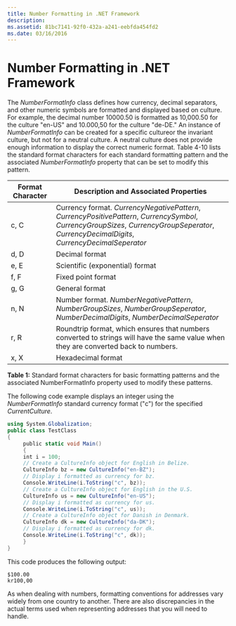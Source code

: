 ```yaml
---
title: Number Formatting in .NET Framework
description: 
ms.assetid: 81bc7141-92f0-432a-a241-eebfda454fd2
ms.date: 03/16/2016
---
```



# Number Formatting in .NET Framework

The *NumberFormatInfo* class defines how currency, decimal separators, and other numeric symbols are formatted and displayed based on culture. For example, the decimal number 10000.50 is formatted as 10,000.50 for the culture "en-US" and 10.000,50 for the culture "de-DE." An instance of *NumberFormatInfo* can be created for a specific cultureor the invariant culture, but not for a neutral culture. A neutral culture does not provide enough information to display the correct numeric format. Table 4-10 lists the standard format characters for each standard formatting pattern and the associated *NumberFormatInfo* property that can be set to modify this pattern.

|Format Character|Description and Associated Properties|
|---|---|
|c, C|Currency format. *CurrencyNegativePattern*, *CurrencyPositivePattern*, *CurrencySymbol*, *CurrencyGroupSizes*, *CurrencyGroupSeperator*, *CurrencyDecimalDigits*, *CurrencyDecimalSeperator*|
|d, D|Decimal format|
|e, E|Scientific (exponential) format|
|f, F|Fixed point format|
|g, G|General format|
|n, N|Number format. *NumberNegativePattern*, *NumberGroupSizes*, *NumberGroupSeperator*, *NumberDecimalDigits*, *NumberDecimalSeperator*|
|r, R|Roundtrip format, which ensures that numbers converted to strings will have the same value when they are converted back to numbers.|
|x, X|Hexadecimal format|

**Table 1:** Standard format characters for basic formatting patterns and the associated NumberFormatInfo property used to modify these patterns.

The following code example displays an integer using the *NumberFormatInfo* standard currency format ("c") for the specified *CurrentCulture*.

```C#
using System.Globalization;
public class TestClass
{
     public static void Main()
     {
     int i = 100;
     // Create a CultureInfo object for English in Belize.
     CultureInfo bz = new CultureInfo("en-BZ");
     // Display i formatted as currency for bz.
     Console.WriteLine(i.ToString("c", bz));
     // Create a CultureInfo object for English in the U.S.
     CultureInfo us = new CultureInfo("en-US");
     // Display i formatted as currency for us.
     Console.WriteLine(i.ToString("c", us));
     // Create a CultureInfo object for Danish in Denmark.
     CultureInfo dk = new CultureInfo("da-DK");
     // Display i formatted as currency for dk.
     Console.WriteLine(i.ToString("c", dk));
     }
}
```

This code produces the following output:

```
$100.00
kr100,00
```

As when dealing with numbers, formatting conventions for addresses vary widely from one country to another. There are also discrepancies in the actual terms used when representing addresses that you will need to handle.


